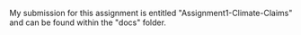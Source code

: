 My submission for this assignment is entitled "Assignment1-Climate-Claims" and can be found within the "docs" folder. 
